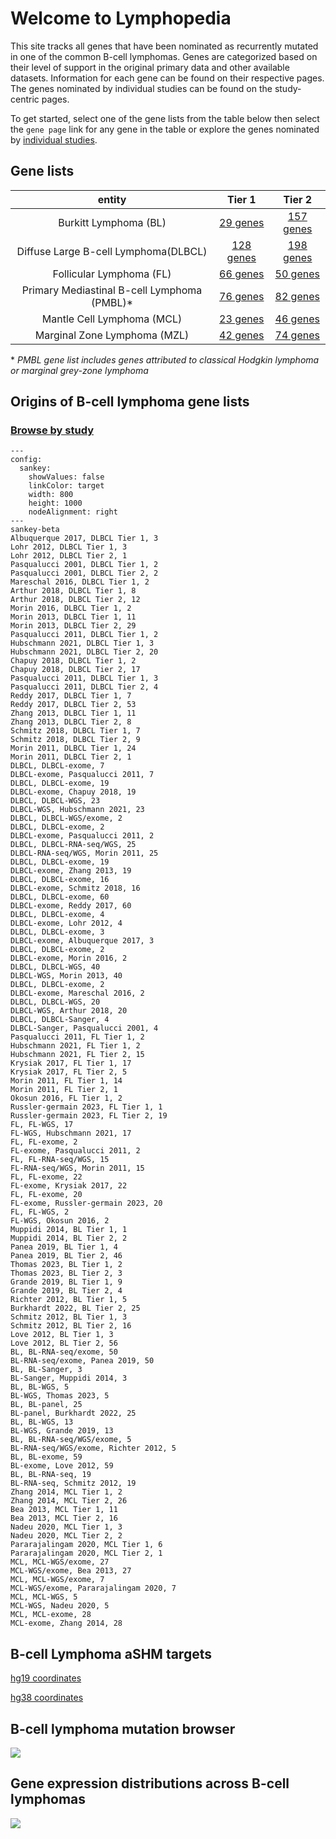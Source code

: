 # Welcome to Lymphopedia

This site tracks all genes that have been nominated as recurrently mutated in one of the common B-cell lymphomas. Genes are categorized based on their level of support in the original primary data and other available datasets. Information for each gene can be found on their respective pages. The genes nominated by individual studies can be found on the study-centric pages.

To get started, select one of the gene lists from the table below then select the `gene page` link for any gene in the table or explore the genes nominated by [individual studies](Papers).  

## Gene lists

|entity|Tier 1|Tier 2|
|:-:|:-:|:-:|
|Burkitt Lymphoma (BL)|[29 genes](BL_genes#tier-1-bl-genes)|[157 genes](BL_genes#tier-2-bl-genes)|
|Diffuse Large B-cell Lymphoma(DLBCL)|[128 genes](DLBCL_genes#tier-1-dlbcl-genes)|[198 genes](DLBCL_genes#tier-2-dlbcl-genes)|
|Follicular Lymphoma (FL)|[66 genes](FL_genes#tier-1-fl-genes)|[50 genes](FL_genes#tier-2-fl-genes)|
|Primary Mediastinal B-cell Lymphoma (PMBL)\*|[76 genes](PMBL_genes#tier-1-pmbl-genes)|[82 genes](PMBL_genes#tier-2-pmbl-genes)|
|Mantle Cell Lymphoma (MCL)|[23 genes](MCL_genes#tier-1-mcl-genes)|[46 genes](MCL_genes#tier-2-mcl-genes)|
|Marginal Zone Lymphoma (MZL)|[42 genes](MZL_genes#tier-1-mzl-genes)|[74 genes](MZL_genes#tier-2-mzl-genes)|

\* *PMBL gene list includes genes attributed to classical Hodgkin lymphoma or marginal grey-zone lymphoma*

## Origins of B-cell lymphoma gene lists

### [Browse by study](Papers)

```mermaid
---
config:
  sankey:
    showValues: false
    linkColor: target
    width: 800
    height: 1000
    nodeAlignment: right
---
sankey-beta
Albuquerque 2017, DLBCL Tier 1, 3
Lohr 2012, DLBCL Tier 1, 3
Lohr 2012, DLBCL Tier 2, 1
Pasqualucci 2001, DLBCL Tier 1, 2
Pasqualucci 2001, DLBCL Tier 2, 2
Mareschal 2016, DLBCL Tier 1, 2
Arthur 2018, DLBCL Tier 1, 8
Arthur 2018, DLBCL Tier 2, 12
Morin 2016, DLBCL Tier 1, 2
Morin 2013, DLBCL Tier 1, 11
Morin 2013, DLBCL Tier 2, 29
Pasqualucci 2011, DLBCL Tier 1, 2
Hubschmann 2021, DLBCL Tier 1, 3
Hubschmann 2021, DLBCL Tier 2, 20
Chapuy 2018, DLBCL Tier 1, 2
Chapuy 2018, DLBCL Tier 2, 17
Pasqualucci 2011, DLBCL Tier 1, 3
Pasqualucci 2011, DLBCL Tier 2, 4
Reddy 2017, DLBCL Tier 1, 7
Reddy 2017, DLBCL Tier 2, 53
Zhang 2013, DLBCL Tier 1, 11
Zhang 2013, DLBCL Tier 2, 8
Schmitz 2018, DLBCL Tier 1, 7
Schmitz 2018, DLBCL Tier 2, 9
Morin 2011, DLBCL Tier 1, 24
Morin 2011, DLBCL Tier 2, 1
DLBCL, DLBCL-exome, 7
DLBCL-exome, Pasqualucci 2011, 7
DLBCL, DLBCL-exome, 19
DLBCL-exome, Chapuy 2018, 19
DLBCL, DLBCL-WGS, 23
DLBCL-WGS, Hubschmann 2021, 23
DLBCL, DLBCL-WGS/exome, 2
DLBCL, DLBCL-exome, 2
DLBCL-exome, Pasqualucci 2011, 2
DLBCL, DLBCL-RNA-seq/WGS, 25
DLBCL-RNA-seq/WGS, Morin 2011, 25
DLBCL, DLBCL-exome, 19
DLBCL-exome, Zhang 2013, 19
DLBCL, DLBCL-exome, 16
DLBCL-exome, Schmitz 2018, 16
DLBCL, DLBCL-exome, 60
DLBCL-exome, Reddy 2017, 60
DLBCL, DLBCL-exome, 4
DLBCL-exome, Lohr 2012, 4
DLBCL, DLBCL-exome, 3
DLBCL-exome, Albuquerque 2017, 3
DLBCL, DLBCL-exome, 2
DLBCL-exome, Morin 2016, 2
DLBCL, DLBCL-WGS, 40
DLBCL-WGS, Morin 2013, 40
DLBCL, DLBCL-exome, 2
DLBCL-exome, Mareschal 2016, 2
DLBCL, DLBCL-WGS, 20
DLBCL-WGS, Arthur 2018, 20
DLBCL, DLBCL-Sanger, 4
DLBCL-Sanger, Pasqualucci 2001, 4
Pasqualucci 2011, FL Tier 1, 2
Hubschmann 2021, FL Tier 1, 2
Hubschmann 2021, FL Tier 2, 15
Krysiak 2017, FL Tier 1, 17
Krysiak 2017, FL Tier 2, 5
Morin 2011, FL Tier 1, 14
Morin 2011, FL Tier 2, 1
Okosun 2016, FL Tier 1, 2
Russler-germain 2023, FL Tier 1, 1
Russler-germain 2023, FL Tier 2, 19
FL, FL-WGS, 17
FL-WGS, Hubschmann 2021, 17
FL, FL-exome, 2
FL-exome, Pasqualucci 2011, 2
FL, FL-RNA-seq/WGS, 15
FL-RNA-seq/WGS, Morin 2011, 15
FL, FL-exome, 22
FL-exome, Krysiak 2017, 22
FL, FL-exome, 20
FL-exome, Russler-germain 2023, 20
FL, FL-WGS, 2
FL-WGS, Okosun 2016, 2
Muppidi 2014, BL Tier 1, 1
Muppidi 2014, BL Tier 2, 2
Panea 2019, BL Tier 1, 4
Panea 2019, BL Tier 2, 46
Thomas 2023, BL Tier 1, 2
Thomas 2023, BL Tier 2, 3
Grande 2019, BL Tier 1, 9
Grande 2019, BL Tier 2, 4
Richter 2012, BL Tier 1, 5
Burkhardt 2022, BL Tier 2, 25
Schmitz 2012, BL Tier 1, 3
Schmitz 2012, BL Tier 2, 16
Love 2012, BL Tier 1, 3
Love 2012, BL Tier 2, 56
BL, BL-RNA-seq/exome, 50
BL-RNA-seq/exome, Panea 2019, 50
BL, BL-Sanger, 3
BL-Sanger, Muppidi 2014, 3
BL, BL-WGS, 5
BL-WGS, Thomas 2023, 5
BL, BL-panel, 25
BL-panel, Burkhardt 2022, 25
BL, BL-WGS, 13
BL-WGS, Grande 2019, 13
BL, BL-RNA-seq/WGS/exome, 5
BL-RNA-seq/WGS/exome, Richter 2012, 5
BL, BL-exome, 59
BL-exome, Love 2012, 59
BL, BL-RNA-seq, 19
BL-RNA-seq, Schmitz 2012, 19
Zhang 2014, MCL Tier 1, 2
Zhang 2014, MCL Tier 2, 26
Bea 2013, MCL Tier 1, 11
Bea 2013, MCL Tier 2, 16
Nadeu 2020, MCL Tier 1, 3
Nadeu 2020, MCL Tier 2, 2
Pararajalingam 2020, MCL Tier 1, 6
Pararajalingam 2020, MCL Tier 2, 1
MCL, MCL-WGS/exome, 27
MCL-WGS/exome, Bea 2013, 27
MCL, MCL-WGS/exome, 7
MCL-WGS/exome, Pararajalingam 2020, 7
MCL, MCL-WGS, 5
MCL-WGS, Nadeu 2020, 5
MCL, MCL-exome, 28
MCL-exome, Zhang 2014, 28
```

## B-cell Lymphoma aSHM targets

[hg19 coordinates](ashm)

[hg38 coordinates](ashm_hg38)

## B-cell lymphoma mutation browser

![](images/proteinpaint/FOXO1_NM_002015.svg)

## Gene expression distributions across B-cell lymphomas

![](images/gene_expression/FOXO1_by_pathology.svg)
